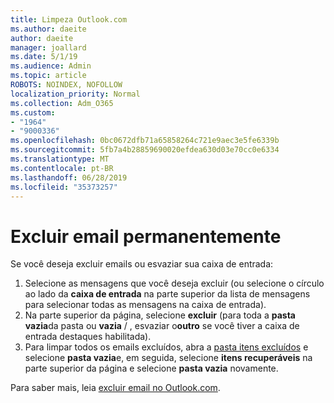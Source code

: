 ```yaml
---
title: Limpeza Outlook.com
ms.author: daeite
author: daeite
manager: joallard
ms.date: 5/1/19
ms.audience: Admin
ms.topic: article
ROBOTS: NOINDEX, NOFOLLOW
localization_priority: Normal
ms.collection: Adm_O365
ms.custom:
- "1964"
- "9000336"
ms.openlocfilehash: 0bc0672dfb71a65858264c721e9aec3e5fe6339b
ms.sourcegitcommit: 5fb7a4b28859690020efdea630d03e70cc0e6334
ms.translationtype: MT
ms.contentlocale: pt-BR
ms.lasthandoff: 06/28/2019
ms.locfileid: "35373257"
---
```

# <a name="permanently-delete-email"></a>Excluir email permanentemente

Se você deseja excluir emails ou esvaziar sua caixa de entrada:

1. Selecione as mensagens que você deseja excluir (ou selecione o círculo ao lado da **caixa de entrada** na parte superior da lista de mensagens para selecionar todas as mensagens na caixa de entrada).
1. Na parte superior da página, selecione **excluir** (para toda a **pasta vazia**da pasta ou **vazia** / , esvaziar o**outro** se você tiver a caixa de entrada destaques habilitada).
1. Para limpar todos os emails excluídos, abra a [pasta itens excluídos](https://outlook.live.com/mail/deleteditems) e selecione **pasta vazia**e, em seguida, selecione **itens recuperáveis** na parte superior da página e selecione **pasta vazia** novamente.

Para saber mais, leia [excluir email no Outlook.com](https://support.office.com/article/a9b63739-5392-412a-8e9a-d4b02708dee4).